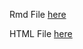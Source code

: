 Rmd File [here](https://github.com/TerryTian21/JSC370-labs/blob/main/lab6/06-lab.Rmd)

HTML File [here](https://github.com/TerryTian21/JSC370-labs/blob/main/lab6/06-lab.html)

